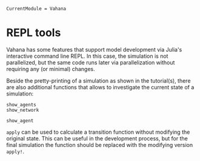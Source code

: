 ```@meta
CurrentModule = Vahana
```

# REPL tools

Vahana has some features that support model development via Julia's
interactive command line REPL. In this case, the simulation is not
parallelized, but the same code runs later via parallelization without
requiring any (or minimal) changes.

Beside the pretty-printing of a simulation as shown in the
tutorial(s), there are also additional functions that allows to
investigate the current state of a simulation:

```@docs
show_agents
show_network

show_agent
```

`apply` can be used to calculate a transition function
without modifying the original state. This can be useful in the
development process, but for the final simulation the function should
be replaced with the modifying version `apply!`.
